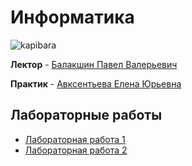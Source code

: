 # Информатика
![kapibara](https://i.pinimg.com/originals/8b/a2/19/8ba219fdbc46bc1e4246af0d235f1da2.gif)



**Лектор** - [Балакшин Павел Валерьевич](https://my.itmo.ru/persons/125598)

**Практик** - [Авксентьева Елена Юрьевна](https://my.itmo.ru/persons/187939)

## Лабораторные работы
* [Лабораторная работа 1](lab1/)
* [Лабораторная работа 2](lab2/)

